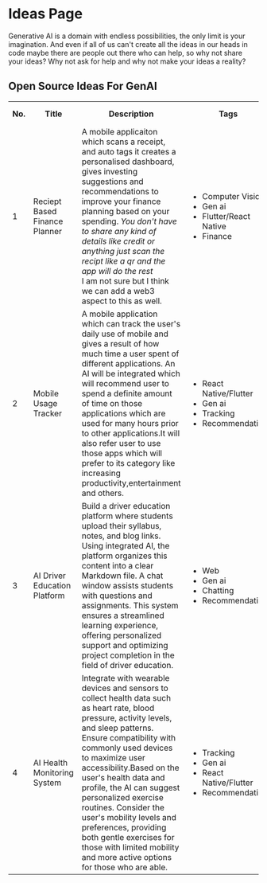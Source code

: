 # Ideas Page
Generative AI is a domain with endless possibilities, the only limit is your imagination.
And even if all of us can't create all the ideas in our heads in code maybe there are people out there who can help, so why not share your ideas? Why not ask for help and why not make your ideas a reality?

## Open Source Ideas For GenAI

<table width="100%">
<tr>
<th>No.</th><th>Title</th><th>Description</th><th>Tags</th><th>Innovator Name</th><th>Repo Link(optional)</th></tr>
<tr>
<td>1</td><td>Reciept Based Finance Planner</td><td>A mobile applicaiton which scans a receipt, and auto tags it creates a personalised dashboard, gives investing suggestions and recommendations to improve your finance planning based on your spending. <i>You don't have to share any kind of details like credit or anything just scan the recipt like a qr and the app will do the rest</i> <br/>
I am not sure but I think we can add a web3 aspect to this as well.
</td>
<td>
<ul>
    <li>Computer Vision</li>
    <li>Gen ai</li>
    <li>Flutter/React Native</li>
    <li>Finance</li>
</ul>
</td><td><a href="https://github.com/yagyesh-bobde" target="_blank">Yagyesh Bobde</a></td><td>Not started</td>
</tr>
<tr>
<td>2</td><td>Mobile Usage Tracker</td><td>A mobile application which can track the user's daily use of mobile and gives a result of how much time a user spent of different applications. An AI will be integrated which will recommend user to spend a definite amount of time on those applications which are used for many hours prior to other applications.It will also refer user to use those apps which will prefer to its category like increasing productivity,entertainment and others.
</td>
<td>
<ul>
    <li>React Native/Flutter</li>
    <li>Gen ai</li>
    <li>Tracking</li>
    <li>Recommendation</li>
</ul>
</td><td><a href="https://github.com/arkokundu500" target="_blank">Arko Kundu</a></td><td>Not started</td>
</tr>
<tr>
<td>3</td><td>AI Driver Education Platform</td><td>Build a driver education platform where students upload their syllabus, notes, and blog links. Using integrated AI, the platform organizes this content into a clear Markdown file. A chat window assists students with questions and assignments. This system ensures a streamlined learning experience, offering personalized support and optimizing project completion in the field of driver education.
</td>
<td>
<ul>
    <li>Web</li>
    <li>Gen ai</li>
    <li>Chatting</li>
    <li>Recommendation</li>
</ul>
</td><td><a href="https://github.com/kom-senapati" target="_blank">K Om Senapati</a></td><td>Not started</td>
</tr>
<tr>
<td>4</td><td>AI Health Monitoring System</td><td>Integrate with wearable devices and sensors to collect health data such as heart rate, blood pressure, activity levels, and sleep patterns. Ensure compatibility with commonly used devices to maximize user accessibility.Based on the user's health data and profile, the AI can suggest personalized exercise routines. Consider the user's mobility levels and preferences, providing both gentle exercises for those with limited mobility and more active options for those who are able.
</td>
<td>
<ul>
    <li>Tracking</li>
    <li>Gen ai</li>
    <li>React Native/Flutter</li>
    <li>Recommendation</li>
</ul>
</td><td><a href="https://github.com/kom-senapati" target="_blank">K Om Senapati</a></td><td>Not started</td>
</tr>

</table>